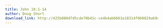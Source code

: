 ```yaml
---
title: John 18:1-14
author: Doug Short
download_link: http://425b080d7d5cde70b41c-ce4b4ab6661e18314f060829ab9d3455.r81.cf2.rackcdn.com/2013-08-11-john_18_1_14.mp3
---
```


